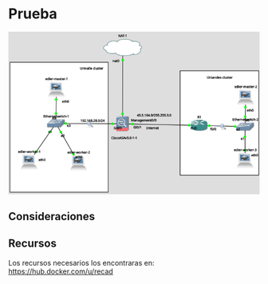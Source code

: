 # Prueba



![Alt text](evidenciaclusterfinal.png?raw=true "apariencia") 


## Consideraciones





## Recursos

Los recursos necesarios los encontraras en: https://hub.docker.com/u/recad










